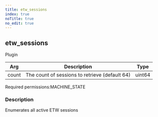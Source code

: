 ```yaml
---
title: etw_sessions
index: true
noTitle: true
no_edit: true
---
```




<div class="vql_item"></div>


## etw_sessions
<span class='vql_type label label-warning pull-right page-header'>Plugin</span>



<div class="vqlargs"></div>

Arg | Description | Type
----|-------------|-----
count|The count of sessions to retrieve (default 64) |uint64

<span class="permission_list vql_type">Required permissions:</span><span class="permission_list linkcolour label label-important">MACHINE_STATE</span>

### Description

Enumerates all active ETW sessions

